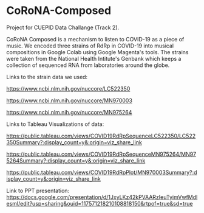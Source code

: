 # CoRoNA-Composed
Project for CUEPID Data Challange (Track 2).

CoRoNA Composed is a mechanism to listen to COVID-19 as a piece of music. We encoded three strains of RdRp in COVID-19 into musical compositions in Google Colab using Google Magenta's tools. The strains were taken from the National Health Intitute's Genbank which keeps a collection of sequenced RNA from laboratories around the globe.

Links to the strain data we used:

https://www.ncbi.nlm.nih.gov/nuccore/LC522350

https://www.ncbi.nlm.nih.gov/nuccore/MN970003

https://www.ncbi.nlm.nih.gov/nuccore/MN975264


Links to Tableau Visualizations of data:

https://public.tableau.com/views/COVID19RdRpSequenceLC522350/LC522350Summary?:display_count=y&:origin=viz_share_link

https://public.tableau.com/views/COVID19RdRpSequenceMN975264/MN975264Summary?:display_count=y&:origin=viz_share_link

https://public.tableau.com/views/COVID19RdRpPlot/MN970003Summary?:display_count=y&:origin=viz_share_link

Link to PPT presentation:
https://docs.google.com/presentation/d/1JxyLKz42kPVAARzIeuTyimVwfMdlesml/edit?usp=sharing&ouid=117571218210108818150&rtpof=true&sd=true

